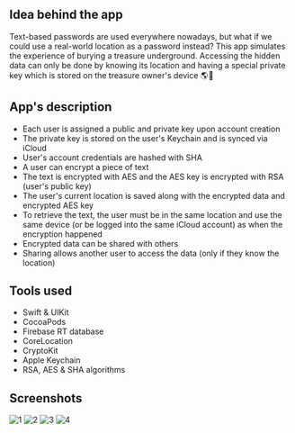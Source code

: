 ## Idea behind the app

Text-based passwords are used everywhere nowadays, but what if we could use a real-world location as a password instead? 
This app simulates the experience of burying a treasure underground. 
Accessing the hidden data can only be done by knowing its location and having a special private key which is stored on the treasure owner's device 🌎🔑

## App's description

- Each user is assigned a public and private key upon account creation
- The private key is stored on the user's Keychain and is synced via iCloud
- User's account credentials are hashed with SHA
- A user can encrypt a piece of text
- The text is encrypted with AES and the AES key is encrypted with RSA (user's public key)
- The user's current location is saved along with the encrypted data and encrypted AES key
- To retrieve the text, the user must be in the same location and use the same device (or be logged into the same iCloud account) as when the encryption happened
- Encrypted data can be shared with others
- Sharing allows another user to access the data (only if they know the location)

## Tools used

- Swift & UIKit
- CocoaPods
- Firebase RT database
- CoreLocation
- CryptoKit
- Apple Keychain
- RSA, AES & SHA algorithms

## Screenshots

![1](https://github.com/pagoda8/GPS-Safe/assets/74459316/01e0c71e-2426-424a-8fc4-c40b799ee1f8)
![2](https://github.com/pagoda8/GPS-Safe/assets/74459316/4f44e81b-db86-48a8-b21b-8609b08f24a1)
![3](https://github.com/pagoda8/GPS-Safe/assets/74459316/2bc9c48e-0c8f-4564-86fb-a391ef59b568)
![4](https://github.com/pagoda8/GPS-Safe/assets/74459316/aad6e963-7922-45d4-a39c-98c88786719e)


